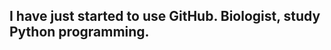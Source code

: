 I have just started to use GitHub. Biologist, study Python programming.
-

<!---
Dag-Ekholm/Dag-Ekholm is a ✨ special ✨ repository because its `README.md` (this file) appears on your GitHub profile.
You can click the Preview link to take a look at your changes.
--->
